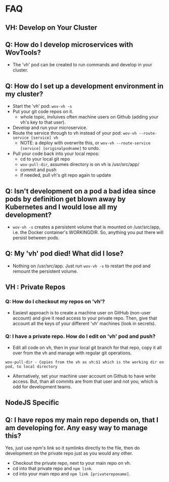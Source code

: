 

# FAQ

## VH: Develop on Your Cluster

## Q: How do I develop microservices with WovTools?
* The 'vh' pod can be created to run commands and develop in your cluster.

## Q: How do I set up a development environment in my cluster?
- Start the 'vh' pod: `wov-vh -s`
- Put your git code repos on it. 
  - whole topic, invluives often machine users on Github (adding your vh's key to that user).
- Develop and run your microservice.
- Route the service through to vh instead of your pod: `wov-vh --route-service [service] vh`
  - NOTE: a deploy with overwrite this, or `wov-vh --route-service [service] [originalpodname]` to undo.
- Pull your code back into your local repos:
  - cd to your local git repo
  - `wov-pull-dir`, assumes directory is on vh is /usr/src/app/
  - commit and push
  - if needed, pull vh's git repo again to update 

## Q: Isn't development on a pod a bad idea since pods by definition get blown away by Kubernetes and I would lose all my development?
- `wov-vh -s` creates a persistent volume that is mounted on /usr/src/app, i.e. the Docker container's WORKINGDIR. So, anything you put there will persist between pods.

## Q: My 'vh' pod died! What did I lose?
- Nothing on /usr/src/app. Just run `wov-vh -s` to restart the pod and remount the persistent volume.

## VH : Private Repos

### Q: How do I checkout my repos on 'vh'? 

* Easiest approach is to create a machine user on GitHub (non-user account) and give it read access to your private repo. Then, give that account all the keys of your different 'vh' machines (look in secrets).

### Q: I have a private repo. How do I edit on 'vh' pod and push?

* Edit all code on vh, then in your local git branch for that repo, copy it all over from the vh and manage with regular git operations.
```
wov-pull-dir - Copies from the vh as vh:$1 which is the working dir on pod, to local directory
```

* Alternatively, set your machine user account on Github to have write access. But, than all commits are from that user and not you, which is odd for development teams.


## NodeJS Specific

## Q: I have repos my main repo depends on, that I am developing for. Any easy way to manage this?
Yes, just use npm's link so it symlinks directly to the file, then do development on the private repo just as you would any other.
- Checkout the private repo, next to your main repo on vh.
- cd into that private repo and `npm link`.
- cd into your main repo and `npm link [privatereponame]`.



